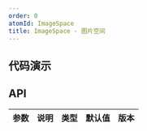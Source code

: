 ```yaml
---
order: 0
atomId: ImageSpace
title: ImageSpace - 图片空间
---
```


## 代码演示
<code src="./_demos/basic.tsx" ></code>
<code src="./_demos/uploader.tsx" ></code>

## API
| 参数 | 说明 | 类型 | 默认值 | 版本 |
| ---- | ---- | ---- | ------ | ---- |

